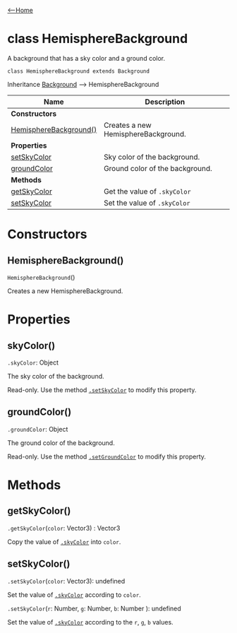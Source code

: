 [<--Home](index.html)

# class HemisphereBackground

A background that has a sky color and a ground color.

`class HemisphereBackground extends Background`

Inheritance [Background](Background.html) --> HemisphereBackground

| Name                                                          | Description                                                    |
| --------------------------------------------------------------| -------------------------------------------------------------- |
| **Constructors**                                              |                                                                |
| [HemisphereBackground()](#hemispherebackground)               | Creates a new HemisphereBackground.                            |
| **Properties**                                                |                                                                |
| [setSkyColor](#setskycolor)                                   | Sky color of the background.                                   |
| [groundColor](#groundcolor)                                   | Ground color of the background.                                |
| **Methods**                                                   |                                                                |
| [getSkyColor](#getskycolor)                                   | Get the value of `.skyColor`                                   |
| [setSkyColor](#setskycolor)                                   | Set the value of `.skyColor`                                   |


# Constructors

## HemisphereBackground()

`HemisphereBackground`()

Creates a new HemisphereBackground.

# Properties

## skyColor()

`.skyColor`: Object

The sky color of the background.

Read-only. Use the method [`.setSkyColor`](#setskycolor) to modify this property.

## groundColor()

`.groundColor`: Object

The ground color of the background.

Read-only. Use the method [`.setGroundColor`](#setgroundcolor) to modify this property.

# Methods

## getSkyColor()

`.getSkyColor`(`color`: Vector3) : Vector3

Copy the value of [`.skyColor`](#skycolor) into `color`.

## setSkyColor()

`.setSkyColor`(`color`: Vector3): undefined

Set the value of [`.skyColor`](#skycolor) according to `color`.

`.setSkyColor`(`r`: Number, `g`: Number, `b`: Number ): undefined

Set the value of [`.skyColor`](#skycolor) according to the `r`, `g`, `b` values.



